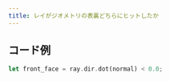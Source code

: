 ```yaml
---
title: レイがジオメトリの表裏どちらにヒットしたか
---
```


## コード例
```rust
let front_face = ray.dir.dot(normal) < 0.0;
```

